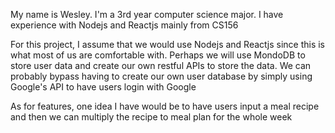 My name is Wesley. I'm a 3rd year computer science major. I have experience with Nodejs and Reactjs mainly from CS156

For this project, I assume that we would use Nodejs and Reactjs since this is what most of us are comfortable with.
Perhaps we will use MondoDB to store user data and create our own restful APIs to store the data.
We can probably bypass having to create our own user database by simply using Google's API to have users login with Google

As for features, one idea I have would be to have users input a meal recipe and then we can multiply the recipe to meal plan for the whole week
